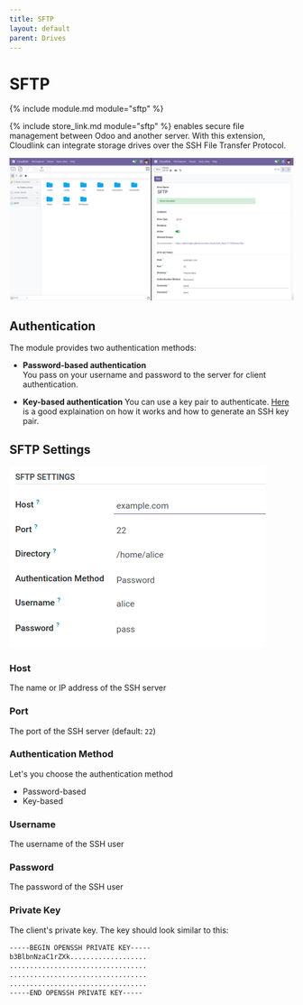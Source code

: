 ```yaml
---
title: SFTP
layout: default
parent: Drives
---
```


# SFTP

{% include module.md module="sftp" %}

{% include store_link.md module="sftp" %} enables secure file management between
Odoo and another server. With this extension, Cloudlink can integrate
storage drives over the SSH File Transfer Protocol.

![SFTP Drive](../assets/sftp_hero.png)

## Authentication

The module provides two authentication methods:

- **Password-based authentication** <br />
  You pass on your username and password to the server for client authentication.

- **Key-based authentication**
  You can use a key pair to authenticate. [Here](https://www.digitalocean.com/community/tutorials/how-to-configure-ssh-key-based-authentication-on-a-linux-server#how-do-ssh-keys-work) is a good explaination on how it works and how to generate an SSH key pair.

## SFTP Settings

![SFTP Settings](../assets/sftp_settings.png)

### Host

The name or IP address of the SSH server

### Port

The port of the SSH server (default: `22`)

### Authentication Method

Let's you choose the authentication method

- Password-based
- Key-based

### Username

The username of the SSH user

### Password

The password of the SSH user

### Private Key

The client's private key.
The key should look similar to this:
```
-----BEGIN OPENSSH PRIVATE KEY-----
b3BlbnNzaC1rZXk...................
..................................
..................................
..................................
-----END OPENSSH PRIVATE KEY-----
```